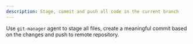 ```yaml
---
description: Stage, commit and push all code in the current branch
---
```

Use `git-manager` agent to stage all files, create a meaningful commit based on the changes and push to remote repository.